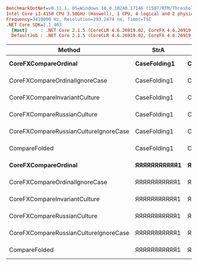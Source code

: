 ``` ini

BenchmarkDotNet=v0.11.1, OS=Windows 10.0.10240.17146 (1507/RTM/Threshold1)
Intel Core i3-4150 CPU 3.50GHz (Haswell), 1 CPU, 4 logical and 2 physical cores
Frequency=3410090 Hz, Resolution=293.2474 ns, Timer=TSC
.NET Core SDK=2.1.403
  [Host]     : .NET Core 2.1.5 (CoreCLR 4.6.26919.02, CoreFX 4.6.26919.02), 64bit RyuJIT
  DefaultJob : .NET Core 2.1.5 (CoreCLR 4.6.26919.02, CoreFX 4.6.26919.02), 64bit RyuJIT


```
|                                Method |         StrA |        StrB |      Mean |      Error |     StdDev |    Median | Allocated |
|-------------------------------------- |------------- |------------ |----------:|-----------:|-----------:|----------:|----------:|
|                  **CoreFXCompareOrdinal** | **CaseFolding1** | **CaseFolding** |  **15.96 ns** |  **0.3130 ns** |  **0.2613 ns** |  **15.90 ns** |       **0 B** |
|        CoreFXCompareOrdinalIgnoreCase | CaseFolding1 | CaseFolding |  27.97 ns |  0.6491 ns |  0.5754 ns |  27.80 ns |       0 B |
|         CoreFXCompareInvariantCulture | CaseFolding1 | CaseFolding |  77.40 ns |  1.9387 ns |  1.6189 ns |  76.93 ns |       0 B |
|           CoreFXCompareRussianCulture | CaseFolding1 | CaseFolding | 204.81 ns |  4.0018 ns |  3.3417 ns | 203.59 ns |       0 B |
| CoreFXCompareRussianCultureIgnoreCase | CaseFolding1 | CaseFolding | 213.71 ns | 13.0362 ns | 16.9508 ns | 204.92 ns |       0 B |
|                         CompareFolded | CaseFolding1 | CaseFolding |  31.09 ns |  0.6045 ns |  0.4720 ns |  30.89 ns |       0 B |
|                  **CoreFXCompareOrdinal** | **ЯЯЯЯЯЯЯЯЯЯЯ1** | **ЯЯЯЯЯЯЯЯЯЯЯ** |  **16.02 ns** |  **0.3506 ns** |  **0.3280 ns** |  **15.88 ns** |       **0 B** |
|        CoreFXCompareOrdinalIgnoreCase | ЯЯЯЯЯЯЯЯЯЯЯ1 | ЯЯЯЯЯЯЯЯЯЯЯ |  35.66 ns |  0.7217 ns |  0.9879 ns |  35.31 ns |       0 B |
|         CoreFXCompareInvariantCulture | ЯЯЯЯЯЯЯЯЯЯЯ1 | ЯЯЯЯЯЯЯЯЯЯЯ |  98.16 ns |  1.8872 ns |  1.8535 ns |  97.57 ns |       0 B |
|           CoreFXCompareRussianCulture | ЯЯЯЯЯЯЯЯЯЯЯ1 | ЯЯЯЯЯЯЯЯЯЯЯ | 205.69 ns |  4.1180 ns |  3.6505 ns | 204.26 ns |       0 B |
| CoreFXCompareRussianCultureIgnoreCase | ЯЯЯЯЯЯЯЯЯЯЯ1 | ЯЯЯЯЯЯЯЯЯЯЯ | 209.85 ns |  4.2032 ns | 10.5451 ns | 205.31 ns |       0 B |
|                         CompareFolded | ЯЯЯЯЯЯЯЯЯЯЯ1 | ЯЯЯЯЯЯЯЯЯЯЯ |  31.87 ns |  0.6672 ns |  1.7693 ns |  30.99 ns |       0 B |
